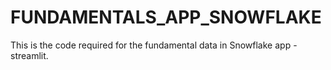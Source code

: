 # FUNDAMENTALS_APP_SNOWFLAKE
This is the code required for the fundamental data in Snowflake app - streamlit. 

